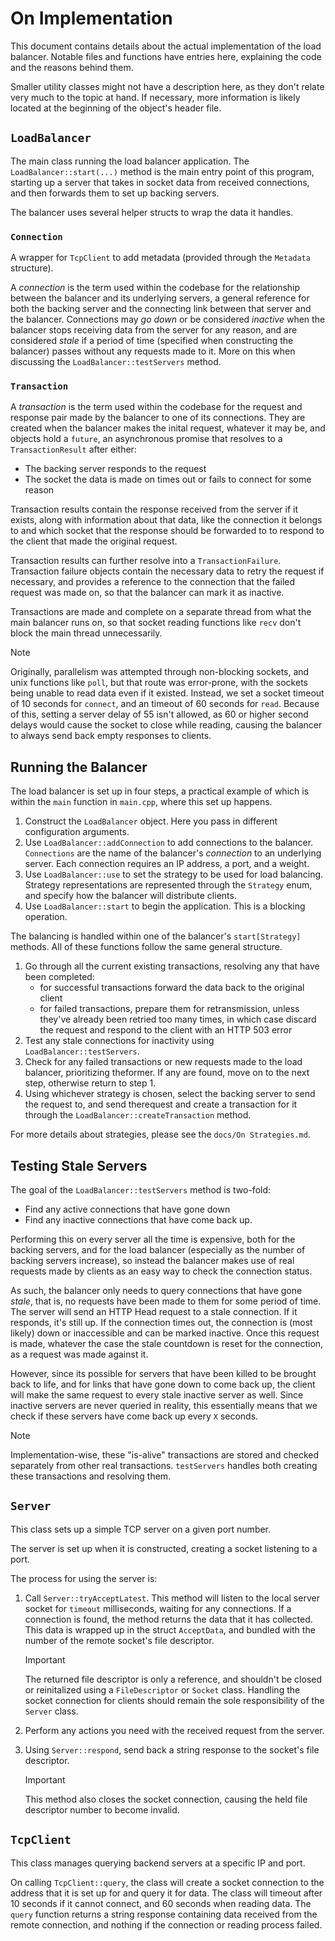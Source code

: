 # On Implementation

This document contains details about the actual implementation of the load balancer.
Notable files and functions have entries here, explaining the code and the reasons behind them.

Smaller utility classes might not have a description here, as they don't relate very much to the topic at hand. If necessary, more information is likely located at the beginning of the object's header file.

## `LoadBalancer`

The main class running the load balancer application.
The `LoadBalancer::start(...)` method is the main entry point of this program, starting up a server that takes in socket data from received connections, and then forwards them to set up backing servers.

The balancer uses several helper structs to wrap the data it handles.

### `Connection`

A wrapper for `TcpClient` to add metadata (provided through the `Metadata` structure). 

A *connection* is the term used within the codebase for the relationship between the balancer and its underlying servers, a general reference for both the backing server and the connecting link between that server and the balancer. 
Connections may *go down* or be considered *inactive* when the balancer stops receiving data from the server for any reason, and are considered *stale* if a period of time (specified when constructing the balancer) passes without any requests made to it. More on this when discussing the `LoadBalancer::testServers` method.

### `Transaction`

A *transaction* is the term used within the codebase for the request and response pair made by the balancer to one of its connections. They are created when the balancer makes the inital request, whatever it may be, and objects hold a `future`, an asynchronous promise that resolves to a `TransactionResult` after either:
- The backing server responds to the request
- The socket the data is made on times out or fails to connect for some reason

Transaction results contain the response received from the server if it exists, along with information about that data, like the connection it belongs to and which socket that the response should be forwarded to to respond to the client that made the original request.

Transaction results can further resolve into a `TransactionFailure`. Transaction failure objects contain the necessary data to retry the request if necessary, and provides a reference to the connection that the failed request was made on, so that the balancer can mark it as inactive.

Transactions are made and complete on a separate thread from what the main balancer runs on, so that socket reading functions like `recv` don't block the main thread unnecessarily.

> [!NOTE]
> Originally, parallelism was attempted through non-blocking sockets, and unix functions like `poll`, but that route was error-prone, with the sockets being unable to read data even if it existed.
> Instead, we set a socket timeout of 10 seconds for `connect`, and an timeout of 60 seconds for `read`. Because of this, setting a server delay of 55 isn't allowed, as 60 or higher second delays would cause the socket to close while reading, causing the balancer to always send back empty responses to clients. 


## Running the Balancer

The load balancer is set up in four steps, a practical example of which is within the `main` function in `main.cpp`, where this set up happens.
1. Construct the `LoadBalancer` object. Here you pass in different configuration arguments.
2. Use `LoadBalancer::addConnection` to add connections to the balancer. `Connections` are the name of the balancer's *connection* to an underlying server. Each connection requires an IP address, a port, and a weight.
3. Use `LoadBalancer::use` to set the strategy to be used for load balancing. Strategy representations are represented through the `Strategy` enum, and specify how the balancer will distribute clients.
4. Use `LoadBalancer::start` to begin the application. This is a blocking operation.

The balancing is handled within one of the balancer's `start[Strategy]` methods.
All of these functions follow the same general structure.
1. Go through all the current existing transactions, resolving any that have been completed:
   - for successful transactions forward the data back to the original client 
   - for failed transactions, prepare them for retransmission, unless they've already been retried too many times, in which case discard the request and respond to the client with an HTTP 503 error
2. Test any stale connections for inactivity using `LoadBalancer::testServers`.
3. Check for any failed transactions or new requests made to the load balancer, prioritizing theformer. If any are found, move on to the next step, otherwise return to step 1.
4. Using whichever strategy is chosen, select the backing server to send the request to, and send therequest and create a transaction for it through the `LoadBalancer::createTransaction` method.

For more details about strategies, please see the `docs/On Strategies.md`.

## Testing Stale Servers

The goal of the `LoadBalancer::testServers` method is two-fold:
- Find any active connections that have gone down
- Find any inactive connections that have come back up.

Performing this on every server all the time is expensive, both for the backing servers, and for the load balancer (especially as the number of backing servers increase), so instead the balancer makes use of real requests made by clients as an easy way to check the connection status. 

As such, the balancer only needs to query connections that have gone *stale*, that is, no requests have been made to them for some period of time.
The server will send an HTTP Head request to a stale connection. If it responds, it's still up. If the connection times out, the connection is (most likely) down or inaccessible and can be marked inactive. Once this request is made, whatever the case the stale countdown is reset for the connection, as a request was made against it.

However, since its possible for servers that have been killed to be brought back to life, and for links that have gone down to come back up, the client will make the same request to every stale inactive server as well. Since inactive servers are never queried in reality, this essentially means that we check if these servers have come back up every `X` seconds.

> [!Note]
> Implementation-wise, these "is-alive" transactions are stored and checked separately from other real transactions. 
> `testServers` handles both creating these transactions and resolving them.

## `Server`

This class sets up a simple TCP server on a given port number. 

The server is set up when it is constructed, creating a socket listening to a port.

The process for using the server is:
1. Call `Server::tryAcceptLatest`. This method will listen to the local server socket for `timeout` milliseconds, waiting for any connections. If a connection is found, the method returns the data that it has collected.
This data is wrapped up in the struct `AcceptData`, and bundled with the number of the remote socket's file descriptor.
   > [!IMPORTANT]
   > The returned file descriptor is only a reference, and shouldn't be closed or reinitalized using a `FileDescriptor` or `Socket` class. Handling the socket connection for clients should remain the sole responsibility of the `Server` class.

2. Perform any actions you need with the received request from the server.

3. Using `Server::respond`, send back a string response to the socket's file descriptor. 
   > [!IMPORTANT]
   > This method also closes the socket connection, causing the held file descriptor number to become invalid.

## `TcpClient`

This class manages querying backend servers at a specific IP and port. 

On calling `TcpClient::query`, the class will create a socket connection to the address that it is set up for and query it for data. The class will timeout after 10 seconds if it cannot connect, and 60 seconds when reading data. The `query` function returns a string response containing data received from the remote connection, and nothing if the connection or reading process failed.
